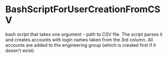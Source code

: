 # BashScriptForUserCreationFromCSV
bash script that takes one argument - path to CSV file. The script parses it and creates accounts with login names taken from the 3rd column. All accounts are added to the engineering group (which is created first if it doesn't exist) 
